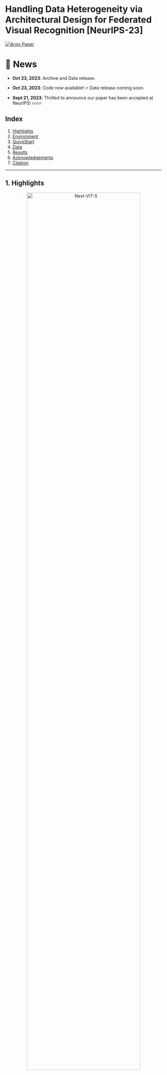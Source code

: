 # Handling Data Heterogeneity via Architectural Design for Federated Visual Recognition [NeurIPS-23]

[![Arxiv Paper](https://img.shields.io/badge/arXiv-Paper-orange.svg)](https://arxiv.org/abs/2310.15165)


# 🚀 News

- **Oct 23, 2023**: Archive and Data release.

- **Oct 23, 2023**: Code now available! 🔥 Data release coming soon.

- **Sept 21, 2023**: Thrilled to announce our paper has been accepted at NeurIPS! 🔥🔥🔥

## Index
1. [Highlights](#highlights)
2. [Environment](#environment)
3. [QuickStart](#quickstart)
4. [Data](#data)
5. [Results](#results)
6. [Acknowledgements](#acknowledgements)
7. [Citation](#citation)

---

<a name="highlights"></a>
## 1. Highlights
<div style="text-align: center">
<img src="images/first_image.png" title="Next-ViT-S" height="85%" width="85%">
</div>
</center>

### Abstract: 
> Federated Learning (FL) is a promising research paradigm that enables the collabo-
rative training of machine learning models among various parties without the need
for sensitive information exchange. Nonetheless, retaining data in individual clients
introduces fundamental challenges to achieving performance on par with centrally
trained models. Our study provides an extensive review of federated learning
applied to visual recognition. It underscores the critical role of thoughtful archi-
tectural design choices in achieving optimal performance, a factor often neglected
in the FL literature. Many existing FL solutions are tested on shallow or simple
networks, which may not accurately reflect real-world applications. This practice
restricts the transferability of research findings to large-scale visual recognition
models. Through an in-depth analysis of diverse cutting-edge architectures such
as convolutional neural networks, transformers, and MLP-mixers, we experimen-
tally demonstrate that architectural choices can substantially enhance FL systems’
performance, particularly when handling heterogeneous data. We study 19 visual
recognition models from five different architectural families on four challenging
FL datasets. We also re-investigate the inferior performance of convolution-based
architectures in the FL setting and analyze the influence of normalization layers
on the FL performance. Our findings emphasize the importance of architectural
design for computer vision tasks in practical scenarios, effectively narrowing the
performance gap between federated and centralized learning


### Experimental Insights:

- **Diverse Model Testing**: We rigorously tested 19 visual recognition models from five unique architectural families, including CNNs, Transformers, MLP-Mixers, Hybrids, and Metaformers,  across four challenging FL datasets.

- **Re-Evaluating Convolution-Based Architectures**: Our tests in high heterogeneity settings divulged that convolution operations are not essentially flawed for FL applications. Notably, Metaformer-like architectures displayed superior robustness in non-IID data settings.

- **Best Performing Models**: Our exploration revealed that ViT and Metafomer models (CAFormer, ConvFormer) achieve the best performance and low drop compared to centralized settings.
  
- **Normalization Discoveries**: Batch Normalization (BN) can hamper performance in a heterogeneous FL context. Our empirical studies show that replacing BN with Layer Normalization effectively mitigates this performance drop, underscoring the significant impact of architectural decisions on FL performance.

- **Optimizers vs. Architectural Design**: An analysis of complex networks with four distinct optimizers yielded a compelling revelation. While optimization methods didn't drastically improve performance for these architectures, architectural alterations emerged as a more effective and straightforward approach in practical applications.

---

<a name="environment"></a>
## 2. Environment


Create your Conda environment with python 3.8:
```bash
conda create --name fed_het python=3.8
```
Activate your environment:
```bash
conda activate fed_het
```

**Dependencies:**

You can install the dependencies using the following command:
```bash
pip install -r requirements.txt
```

---

<a name="quickstart"></a>
## 3. QuickStart

To train ViT-small with FedAVG on CIFAR-10 Split-3 using the default parameters, you can run the following command:


```bash
python train_FedAVG.py --FL_platform ViT-FedAVG --dataset cifar10 \
                       --local_epochs 1 --max_communication_rounds 100 --num_local_clients -1 \
                       --split_type split_3
```

For detailed configurations and options, refer to the `train_FedAVG.py` file.

If you wish to run the Metaformer models, you need to clone the [MetaFormer repository](https://github.com/sail-sg/metaformer) inside the project folder and run the following command

```bash
pip install timm==0.6.11
```

---

<a name="data"></a>
## 4. Data & Weights

The dataset splits and weights for the pretrained versions of PoolFormer-S12 (with BN and with LN) and on ImageNet are accessible at this [link](https://drive.google.com/drive/folders/15C50aNXKCtols8ifZUzIDdVp-NFqMRiG?usp=drive_link). 

Download the archives unzip if necessary, and place them at sub-folder data as follows: 

**Structure:**

```
data/
|--- cifar10/
|    |--- cifar10.npy
|
|--- celeba/
|    |--- celeba.npy
|    |--- celeba_images/
|
|--- gldk23/
|    |--- ...
|
|--- isic19/
|    |--- ...

```

For more details on the data and how it's structured, refer to the `data/README.md` within the data directory.

---

<a name="results"></a>
## 5. Results

**Performance of different types of models across all splits of CIFAR-10.** The average test accuracy of the model is displayed along with the standard deviation of the experiments. Split-3 shows the degradation compared to the centralized version of the training.

| Model                                      | Central           | Split-1         | Split-2          | Split-3                            |
|--------------------------------------------|-------------------|-----------------|------------------|-----------------------------------|
| ResNet-50                        | 95.9 ± 0.21       | 96.8 ± 0.17     | 92.7 ± 0.25      | 59.9 ± 1.87 (↓ 36.0)               |
| EfficientNet-B5                  | 97.6 ± 0.21       | 97.8 ± 0.06     | 95.1 ± 0.06      | 80.5 ± 0.92 (↓ 17.1)               |  
| ConvNeXt-T                       | 97.2 ± 0.15       | 97.6 ± 0.06     | 96.6 ± 0.21      | 93.5 ± 0.36 (↓ 3.7)                |
| Swin-T                           | 97.6 ± 0.15       | 97.9 ± 0.10     | 97.6 ± 0.06      | 95.7 ± 0.15 (↓ 1.9)                |     
| ViT-S                            | 97.6 ± 0.06       | 98.5 ± 0.10     | 98.2 ± 0.12      | 96.8 ± 0.15 (↓ 0.8)                |
| SwinV2-T                         | 96.4 ± 0.00       | 97.4 ± 0.10     | 96.4 ± 0.15      | 93.7 ± 0.38 (↓ 2.7)                |
| DeiT-S                           | 96.8 ± 0.12       | 97.8 ± 0.06     | 97.2 ± 0.12      | 95.2 ± 0.15 (↓ 1.6)                |
| ConvFormer-S18                   | 97.9 ± 0.12       | 98.4 ± 0.12     | 98.0 ± 0.12      | 96.8 ± 0.35 (↓ 1.2)                |
| CAFormer-S18                     | 98.1 ± 0.18       | 98.5 ± 0.06     | **98.3 ± 0.06**  | **97.1 ± 0.14** (↓ 1.0)            |
| RandFormer-S36                   | 95.7 ± 0.12       | 95.8 ± 0.10     | 94.6 ± 0.06      | 91.3 ± 0.35 (↓ 4.4)                |
| IdentityFormer-S36               | 95.3 ± 0.26       | 95.6 ± 0.12     | 94.6 ± 0.12      | 90.8 ± 0.45 (↓ 4.5)                |
| PoolFormer-S36                   | 97.1 ± 0.25       | 97.4 ± 0.10     | 96.9 ± 0.06      | 95.2 ± 0.12 (↓ 1.9)                |
| RIFormer-S36                     | 95.9 ± 0.08       | 96.6 ± 0.16     | 95.5 ± 0.15      | 93.0 ± 0.10 (↓ 2.9)                |
| MLPMixer-S/16                    | 94.8 ± 0.10       | 96.5 ± 0.12     | 95.6 ± 0.06      | 92.7 ± 0.06 (↓ 2.1)                |
| ResMLP-S24                       | 96.2 ± 0.10       | 97.2 ± 0.10     | 96.7 ± 0.06      | 94.1 ± 0.17 (↓ 2.1)                |
| gMLP-S                           | 96.9 ± 0.26       | 98.0 ± 0.06     | 97.6 ± 0.12      | 96.1 ± 0.23 (↓ 0.8)                |
| ConvMixer-768/32                 | 97.4 ± 0.12       | 97.3 ± 0.06     | 94.4 ± 0.15      | 74.1 ± 1.07 (↓ 23.3)               |
| COATNET-0                        | 97.7 ± 0.15       | 98.3 ± 0.15     | 97.5 ± 0.06      | 94.2 ± 0.06 (↓ 3.4)                |
| MAXVIT-T                         | 98.0 ± 0.10       | **98.6 ± 0.10** | 97.3 ± 0.12      | 92.0 ± 1.15 (↓ 6.0)               |


<a name="acknowledgements"></a>
## 6. Acknowledgements

This work has been partially supported by the **MBZUAI-WIS Joint Program for AI Research**.  
**Project Grant Number:** WIS P008.

Our code is based on [ViT-FL-main repository](https://github.com/Liangqiong/ViT-FL-main). We thank the authors for releasing their code.  
We extend our gratitude to the authors of [MetaFormer Baselines for Vision](https://github.com/sail-sg/metaformer) and [timm](https://github.com/huggingface/pytorch-image-models)  for their model releases.

---


<a name="citation"></a>
## 7. Citation

If you find this work helpful and use it in your projects or publications, please cite our paper:

```
[Author Names]. (2023). Handling Data Heterogeneity via Architectural Design for Federated Visual Recognition. [Publisher/Conference Details]. [URL if available]
```
